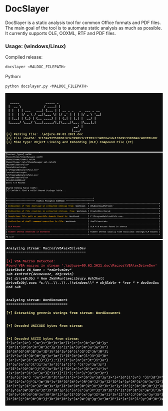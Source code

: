 # DocSlayer
DocSlayer is a static analysis tool for common Office formats and PDF files.
The main goal of the tool is to automate static analysis as much as possible.
It currently supports OLE, OOXML, RTF and PDF files.


### Usage: (windows/Linux)

Compiled release:
```bash
docslayer <MALDOC_FILEPATH>
```

Python:
```bash
python docslayer,py <MALDOC_FILEPATH>
```

<img src="./images/docslayer1.png" alt="" width="600 ">

<img src="./images/docslayer2.png" alt="" width="600 ">

<img src="./images/docslayer3.png" alt="" width="600 ">
